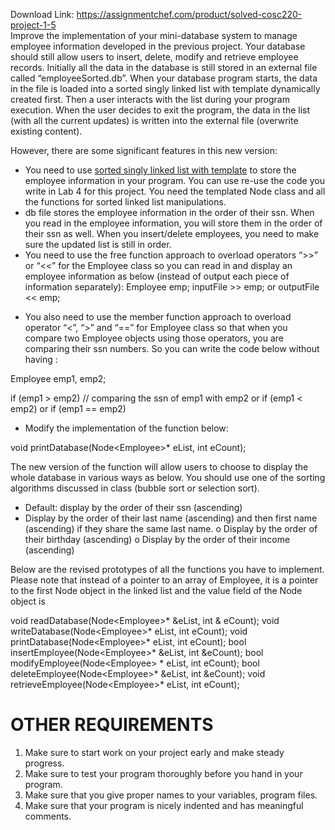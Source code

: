 Download Link: https://assignmentchef.com/product/solved-cosc220-project-1-5
<br>
Improve the implementation of your mini-database system to manage employee information developed in the previous project. Your database should still allow users to insert, delete, modify and retrieve employee records. Initially all the data in the database is still stored in an external file called “employeeSorted.db”. When your database program starts, the data in the file is loaded into a sorted singly linked list with template dynamically created first. Then a user interacts with the list during your program execution. When the user decides to exit the program, the data in the list (with all the current updates) is written into the external file (overwrite existing content).




However, there are some significant features in this new version:

<ul>

 <li>You need to use <u>sorted singly linked list with template</u> to store the employee information in your program. You can use re-use the code you write in Lab 4 for this project. You need the templated Node class and all the functions for sorted linked list manipulations.</li>

 <li>db file stores the employee information in the order of their ssn. When you read in the employee information, you will store them in the order of their ssn as well. When you insert/delete employees, you need to make sure the updated list is still in order.</li>

 <li>You need to use the free function approach to overload operators “&gt;&gt;” or “&lt;&lt;” for the Employee class so you can read in and display an employee information as below (instead of output each piece of information separately): Employee emp; inputFile &gt;&gt; emp; or outputFile &lt;&lt; emp;</li>

</ul>




<ul>

 <li>You also need to use the member function approach to overload operator “&lt;”, “&gt;” and “==” for Employee class so that when you compare two Employee objects using those operators, you are comparing their ssn numbers. So you can write the code below without having :</li>

</ul>

Employee emp1, emp2;

if (emp1 &gt; emp2) // comparing the ssn of emp1 with emp2 or   if (emp1 &lt; emp2)  or   if (emp1 == emp2)

<ul>

 <li>Modify the implementation of the function below:</li>

</ul>

void printDatabase(Node&lt;Employee&gt;* eList, int  eCount);

The new version of the function will allow users to choose to display the whole database in various ways as below. You should use one of the sorting algorithms discussed in class (bubble sort or selection sort).

<ul>

 <li>Default: display by the order of their ssn (ascending)</li>

 <li>Display by the order of their last name (ascending) and then first name (ascending) if they share the same last name. o Display by the order of their birthday (ascending) o Display by the order of their income (ascending)</li>

</ul>




Below are the revised prototypes of all the functions you have to implement. Please note that           instead of a pointer to an array of Employee, it is a pointer to the first Node object in the linked      list and the value field of the Node object is

void readDatabase(Node&lt;Employee&gt;* &amp;eList, int &amp; eCount); void writeDatabase(Node&lt;Employee&gt;* eList, int  eCount); void printDatabase(Node&lt;Employee&gt;* eList, int  eCount); bool insertEmployee(Node&lt;Employee&gt;* &amp;eList, int &amp;eCount); bool modifyEmployee(Node&lt;Employee&gt; * eList, int eCount); bool deleteEmployee(Node&lt;Employee&gt;* &amp;eList, int &amp;eCount); void retrieveEmployee(Node&lt;Employee&gt;* eList, int eCount);




<h1>OTHER REQUIREMENTS</h1>

<strong><em> </em></strong>

<ol>

 <li>Make sure to start work on your project early and make steady progress.</li>

 <li>Make sure to test your program thoroughly before you hand in your program.</li>

 <li>Make sure that you give proper names to your variables, program files.</li>

 <li>Make sure that your program is nicely indented and has meaningful comments.</li>

</ol>


